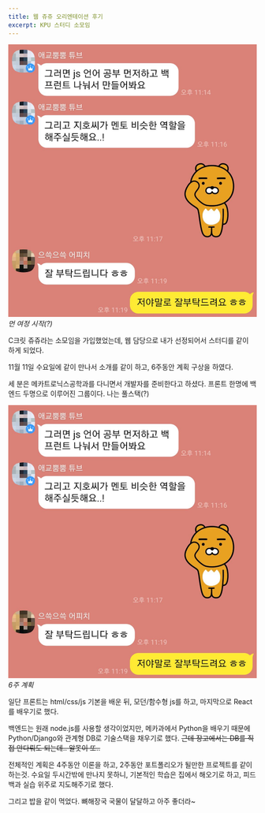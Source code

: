 ```yaml
---
title: 웹 쥬쥬 오리엔테이션 후기
excerpt: KPU 스터디 소모임
---
```


![](./../assets/images/orientation-kakaotalk.jpeg)
*먼 여정 시작(?)*

C크릿 쥬쥬라는 소모임을 가입했었는데, 웹 담당으로 내가 선정되어서 스터디를 같이 하게 되었다.

11월 11일 수요일에 같이 만나서 소개를 같이 하고, 6주동안 계획 구상을 하였다.

세 분은 메카트로닉스공학과를 다니면서 개발자를 준비한다고 하셨다. 프론트 한명에 백엔드 두명으로 이루어진 그룹이다. 나는 풀스택(?)

![](./../assets/images/orientation-kakaotalk.jpeg)
*6주 계획*

일단 프론트는 html/css/js 기본을 배운 뒤, 모던/함수형 js를 하고, 마지막으로 React를 배우기로 했다.

백엔드는 원래 node.js를 사용할 생각이었지만, 메카과에서 Python을 배우기 때문에 Python/Django와 관계형 DB로 기술스택을 채우기로 했다. ~~근데 장고에서는 DB를 직접 안다뤄도 되는데.. 알못이 또..~~

전체적인 계획은 4주동안 이론을 하고, 2주동안 포트폴리오가 될만한 프로젝트를 같이 하는것. 수요일 두시간밖에 만나지 못하니, 기본적인 학습은 집에서 해오기로 하고, 피드백과 실습 위주로 지도해주기로 했다.

그리고 밥을 같이 먹었다. 뼈해장국 국물이 달달하고 아주 좋더라~